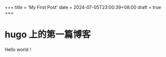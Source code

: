 +++
title = 'My First Post'
date = 2024-07-05T23:00:39+08:00
draft = true
+++

# hugo 上的第一篇博客

Hello world！
